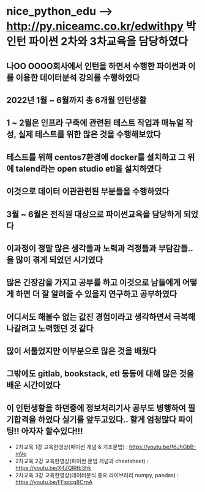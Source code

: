 # nice_python_edu  --> http://py.niceamc.co.kr/edwithpy 박인턴 파이썬 2차와 3차교육을 담당하였다
## 나OO OOOO회사에서 인턴을 하면서 수행한 파이썬과 이를 이용한 데이터분석 강의를 수행하였다
## 2022년 1월 ~ 6월까지 총 6개월 인턴생활
## 1 ~ 2월은 인프라 구축에 관련된 테스트 작업과 매뉴얼 작성, 실제 테스트를 위한 많은 것을 수행해보았다
## 테스트를 위해 centos7환경에 docker를 설치하고 그 위에 talend라는 open studio etl을 설치하였다
## 이것으로 데이터 이관관련된 부분들을 수행하였다
## 3월 ~ 6월은 전직원 대상으로 파이썬교육을 담당하게 되었다
## 이과정이 정말 많은 생각들과 노력과 걱정들과 부담감들.. 을 많이 겪게 되었던 시기였다
## 많은 긴장감을 가지고 공부를 하고 이것으로 남들에게 어떻게 하면 더 잘 알려줄 수 있을지 연구하고 공부하였다
## 어디서도 해볼수 없는 값진 경험이라고 생각하면서 극복해나갈려고 노력했던 것 같다
## 많이 서툴었지만 이부분으로 많은 것을 배웠다
## 그밖에도 gitlab, bookstack, etl 등등에 대해 많은 것을 배운 시간이었다
## 이 인턴생황을 하던중에 정보처리기사 공부도 병행하여 필기합격을 하였다 실기를 앞두고있다.. 할게 엄청많다 파이팅!! 아자자 할수있다!!! 



- 2차교육 1강 교육한영상(파이썬 개념 & 기초문법) : https://youtu.be/f6JhGbB-mVo 
- 2차교육 2강 교육한영상(파이썬 문법 개념과 cheatsheet) : https://youtu.be/X4ZQlRtb3hk
- 2차교육 3강 교육한영상(데이터분석 중요 라이브러리 numpy, pandas) : https://youtu.be/FFsccg8CrnA
